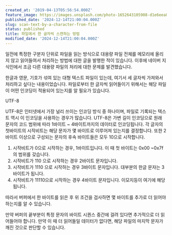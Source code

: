 ```yaml
---
created_at: '2019-04-13T05:56:54.000Z'
feature_image: https://images.unsplash.com/photo-1652643105908-d1e6eea8c147?crop=entropy&cs=tinysrgb&fit=max&fm=jpg&ixid=M3wxMTc3M3wwfDF8c2VhcmNofDE2fHxsZXR0ZXJ8ZW58MHx8fHwxNzMzNzEyODkxfDA&ixlib=rb-4.0.3&q=80&w=2000
published_date: '2024-12-14T21:00:04.000Z'
slug: scan-text-by-a-character-from-file
status: published
title: 파일에서 한 글자씩 스캔하는 방법
modified_date: '2024-12-14T21:00:04.000Z'
---
```


일전에 특정한 구분자 단위로 파일을 읽는 방식으로 대용량 파일 전체를 메모리에 올리지 않고 읽어들여서 처리하는 방법에 대한 글을 발행한 적이 있습니다. 이후에 네이버 지식인에서 조금 다른 대용량 파일의 처리에 대한 문제를 발견했습니다. 

한글과 영문, 기호가 섞여 있는 대형 텍스트 파일이 있는데, 여기서 세 글자씩 가져와서 처리하고 싶다는 내용이었습니다. 파일로부터 한 글자씩 읽어들이기 위해서는 해당 파일이 어떤 인코딩이 적용되어 있는지를 알 필요가 있습니다. 

UTF-8

UTF-8은 인터넷에서 가장 널리 쓰이는 인코딩 방식 중 하나이며, 파일로 기록되는 텍스트 역시 이 인코딩을 사용하는 경우가 많습니다. UTF-8은 가변 길이 인코딩으로 원래 문자의 코드 범위에 따라 1바이트 ~ 4바이트까지의 데이터로 인코딩됩니다. 각 글자의 첫바이트의 시작비트는 해당 문자가 몇 바이트로 이루어져 있는지를 결정합니다. 또한 2바이트 이상으로 구성되는 문자의 후속 바이트들은 모두 10으로 시작합니다. 

1. 시작비트가 0으로 시작하는 경우, 1바이트입니다. 이 때 첫 바이트는 0x00 ~0x7f의 범위를 갖습니다. 
2. 시작비트가 110 으로 시작하는 경우 2바이트 문자입니다. 
3. 시작비트가 1110 으로 시작하는 경우 3바이트 문자입니다. 대부분의 한글 문자는 3바이트가 됩니다. 
4. 시작비트가 11110으로 시작하는 경우 4바이트 문자입니다. 이모지등이 여기에 해당됩니다. 

따라서 버퍼에서 한 바이트를 읽은 후 위 조건을 검사하면 몇 바이트를 추가로 더 읽어야 하는지를 알 수 있습니다. 

만약 버퍼의 끝부분이 특정 문자의 바이트 시퀀스 중간에 걸려 있다면 추가적으로 더 읽어들어야 합니다. 만약 이 때 더 읽어들일 데이터가 없다면, 해당 파일의 마지막 문자가 깨진 것으로 판단할 수 있습니다.